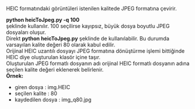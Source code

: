 HEIC formatındaki görüntüleri istenilen kalitede JPEG formatına çevirir.

**python heicToJpeg.py -q 100**\
şeklinde kullanılır. 100 seçilirse kayıpsız, büyük dosya boyutlu JPEG dosyaları oluşur.\
Direkt **python heicToJpeg.py** şeklinde de kullanılabilir. Bu durumda varsayılan kalite değeri 80 olarak kabul edilir.\
Orijinal HEIC uzantılı dosyayı JPEG formatına dönüştürme işlemi bittiğinde HEIC diye oluşturulan klasör içine taşır.\
Oluşturulan JPEG formatlı dosyanın adı orijinal HEIC formatlı dosyanın adına seçilen kalite değeri eklenerek belirlenir.\
**Örnek:**
- giren dosya : img.HEIC
- seçilen kalite : 80
- kaydedilen dosya : img_q80.jpg 
